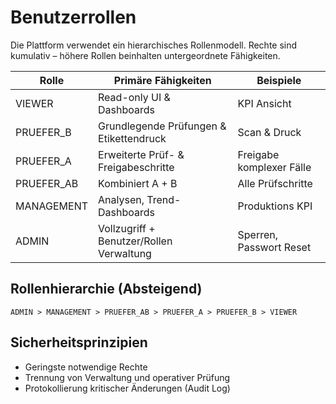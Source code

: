# Benutzerrollen

Die Plattform verwendet ein hierarchisches Rollenmodell. Rechte sind kumulativ – höhere Rollen beinhalten untergeordnete Fähigkeiten.

| Rolle | Primäre Fähigkeiten | Beispiele |
| ----- | ------------------ | --------- |
| VIEWER | Read-only UI & Dashboards | KPI Ansicht |
| PRUEFER_B | Grundlegende Prüfungen & Etikettendruck | Scan & Druck |
| PRUEFER_A | Erweiterte Prüf- & Freigabeschritte | Freigabe komplexer Fälle |
| PRUEFER_AB | Kombiniert A + B | Alle Prüfschritte |
| MANAGEMENT | Analysen, Trend-Dashboards | Produktions KPI |
| ADMIN | Vollzugriff + Benutzer/Rollen Verwaltung | Sperren, Passwort Reset |

## Rollenhierarchie (Absteigend)
`ADMIN > MANAGEMENT > PRUEFER_AB > PRUEFER_A > PRUEFER_B > VIEWER`

## Sicherheitsprinzipien
- Geringste notwendige Rechte
- Trennung von Verwaltung und operativer Prüfung
- Protokollierung kritischer Änderungen (Audit Log)

